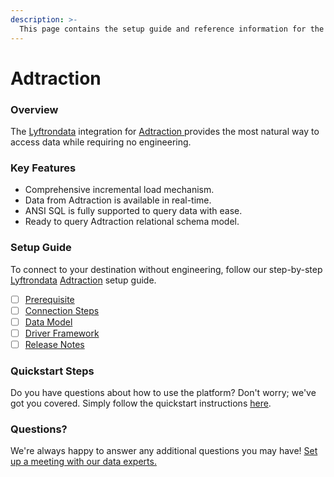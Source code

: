 ```yaml
---
description: >-
  This page contains the setup guide and reference information for the Adtraction source connector.
---
```


# Adtraction

### Overview

The [Lyftrondata](https://www.lyftrondata.com/) integration for [Adtraction](https://www.lyftrondata.com/integration/adtraction/)[ ](https://www.lyftrondata.com/integration/adtraction/)provides the most natural way to access data while requiring no engineering.

### Key Features

* Comprehensive incremental load mechanism.
* Data from Adtraction is available in real-time.&#x20;
* ANSI SQL is fully supported to query data with ease.
* Ready to query Adtraction relational schema model.

### Setup Guide

To connect to your destination without engineering, follow our step-by-step [Lyftrondata](https://www.lyftrondata.com/)  [Adtraction](https://www.lyftrondata.com/integration/adtraction/) setup guide.

* [ ] [Prerequisite](../../marketing-analytics/adtraction/prerequisite.md)
* [ ] [Connection Steps](../../marketing-analytics/adtraction/connection-steps.md)
* [ ] [Data Model](../../marketing-analytics/adtraction/data-model/)
* [ ] [Driver Framework](../../marketing-analytics/adtraction/driver-framework/)
* [ ] [Release Notes](../../marketing-analytics/adtraction/release-notes.md)

### Quickstart Steps

Do you have questions about how to use the platform? Don't worry; we've got you covered. Simply follow the quickstart instructions [here](../../../quickstart-steps.md).

### Questions? <a href="#questions" id="questions"></a>

We're always happy to answer any additional questions you may have! [Set up a meeting with our data experts.](https://www.lyftrondata.com/book-a-meeting/)

